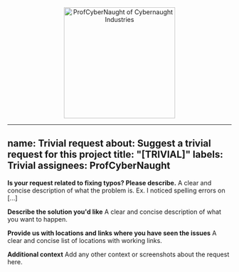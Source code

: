 <!-- Account LOGO -->
<div align="center">
  <a href="https://github.com/ProfCyberNaught">
    <img src="https://user-images.githubusercontent.com/123184999/222930893-22eff243-4570-40af-9709-e35c377c66d6.png" alt="ProfCyberNaught of Cybernaught Industries" width="250" height="250">
  </a>
</div>


---
name: Trivial request
about: Suggest a trivial request for this project
title: "[TRIVIAL]"
labels: Trivial
assignees: ProfCyberNaught
---

**Is your request related to fixing typos? Please describe.**
A clear and concise description of what the problem is. Ex. I noticed spelling errors on [...]

**Describe the solution you'd like**
A clear and concise description of what you want to happen.

**Provide us with locations and links where you have seen the issues**
A clear and concise list of locations with working links.

**Additional context**
Add any other context or screenshots about the request here.
